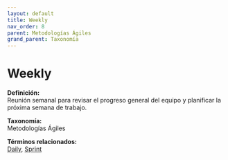 ```yaml
---
layout: default
title: Weekly
nav_order: 8
parent: Metodologías Ágiles
grand_parent: Taxonomía
---
```


# Weekly

**Definición:**  
Reunión semanal para revisar el progreso general del equipo y planificar la próxima semana de trabajo.

**Taxonomía:**  
Metodologías Ágiles

**Términos relacionados:**  
[Daily](https://maleniski.github.io/diccionario-angl-tec-mx/docs/taxonomia/daily/daily.html), [Sprint](https://maleniski.github.io/diccionario-angl-tec-mx/docs/taxonomia/sprint/sprint.html)
